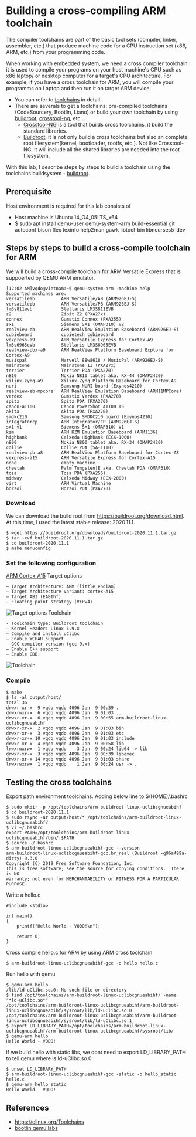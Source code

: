 # Building a cross-compiling ARM toolchain

The compiler toolchains are part of the basic tool sets (compiler, linker, assembler, etc.) that produce machine code for a CPU instruction set (x86, ARM, etc.) from your programming code.

When working with embedded system, we need a cross compiler toolchain. it is used to compile your programs on your host machine's CPU such as x86 laptop/ or desktop computer for a target's CPU architecture. For example, if you have a cross toolchain for ARM, you will compile your programms on Laptop and then run it on target ARM device.    

* You can refer to [toolchains](https://elinux.org/Toolchains) in detail.
* There are severals to get a toolchains: pre-compiled toolchains (CodeSourcery, Bootlin, Liano)  or build your own toolchain by using [buildroot](https://buildroot.org/), [crosstool-ng](https://crosstool-ng.github.io/docs/introduction/), etc... 
    * [Crosstool-NG](https://crosstool-ng.github.io/docs/introduction/) is a tool that builds cross toolchains, it build the standard libraries.
    * [Buildroot](https://buildroot.org/), it is not only build a cross toolchains but also an complete root filesystem(kernel, bootloader, rootfs, etc.). Not like Crosstool-NG, it will include all the shared libraries are needed into the root filesystem.

With this lab, I describe steps by steps to build a toolchain using the toolchains buildsystem - [buildroot](https://buildroot.org/).

## Prerequisite

Host environment is required for this lab consists of
* Host machine is Ubuntu 14_O4_05LTS_x64
* $ sudo apt install qemu-user qemu-system-arm build-essential git autoconf bison flex texinfo help2man gawk libtool-bin libncurses5-dev

## Steps by steps to build a cross-compile toolchain for ARM 

We will build a cross-compile toolchain for ARM Versatile Express that is suppoerted by QEMU ARM emulator.
```
[12:02 AM]vqdo@vietnam:~$ qemu-system-arm -machine help
Supported machines are:
versatileab          ARM Versatile/AB (ARM926EJ-S)
versatilepb          ARM Versatile/PB (ARM926EJ-S)
lm3s811evb           Stellaris LM3S811EVB
z2                   Zipit Z2 (PXA27x)
connex               Gumstix Connex (PXA255)
sx1                  Siemens SX1 (OMAP310) V2
realview-eb          ARM RealView Emulation Baseboard (ARM926EJ-S)
cubieboard           cubietech cubieboard
vexpress-a9          ARM Versatile Express for Cortex-A9
lm3s6965evb          Stellaris LM3S6965EVB
realview-pbx-a9      ARM RealView Platform Baseboard Explore for Cortex-A9
musicpal             Marvell 88w8618 / MusicPal (ARM926EJ-S)
mainstone            Mainstone II (PXA27x)
terrier              Terrier PDA (PXA270)
n810                 Nokia N810 tablet aka. RX-44 (OMAP2420)
xilinx-zynq-a9       Xilinx Zynq Platform Baseboard for Cortex-A9
nuri                 Samsung NURI board (Exynos4210)
realview-eb-mpcore   ARM RealView Emulation Baseboard (ARM11MPCore)
verdex               Gumstix Verdex (PXA270)
spitz                Spitz PDA (PXA270)
canon-a1100          Canon PowerShot A1100 IS
akita                Akita PDA (PXA270)
smdkc210             Samsung SMDKC210 board (Exynos4210)
integratorcp         ARM Integrator/CP (ARM926EJ-S)
sx1-v1               Siemens SX1 (OMAP310) V1
kzm                  ARM KZM Emulation Baseboard (ARM1136)
highbank             Calxeda Highbank (ECX-1000)
n800                 Nokia N800 tablet aka. RX-34 (OMAP2420)
collie               Collie PDA (SA-1110)
realview-pb-a8       ARM RealView Platform Baseboard for Cortex-A8
vexpress-a15         ARM Versatile Express for Cortex-A15
none                 empty machine
cheetah              Palm Tungsten|E aka. Cheetah PDA (OMAP310)
tosa                 Tosa PDA (PXA255)
midway               Calxeda Midway (ECX-2000)
virt                 ARM Virtual Machine
borzoi               Borzoi PDA (PXA270)
```

### Download
We can download the build root from https://buildroot.org/download.html. At this time, I used the latest stable release: 2020.11.1. 
```
$ wget https://buildroot.org/downloads/buildroot-2020.11.1.tar.gz
$ tar -xvf buildroot-2020.11.1.tar.gz
$ cd buildroot-2020.11.1
$ make menuconfig
```
### Set the following configuration
[ARM Cortex-A15](https://en.wikipedia.org/wiki/ARM_Cortex-A15)
Target options
```
– Target Architecture: ARM (little endian)
– Target Architecture Variant: cortex-A15
– Target ABI (EABIhf)
– Floating point strategy (VFPv4)
```
![Target options](images/lab1_toolchains_1.png)
Toolchain
```
- Toolchain type: Buildroot toolchain
– Kernel Header: Linux 5.9.x
– Compile and install uClibc
– Enable WCHAR support
– GCC compiler version (gcc 9.x)
– Enable C++ support
– Enable GDB.
```
![Toolchain](images/lab1_toolchains_2.png)

### Compile
```
$ make
$ ls -al output/host/
total 36
drwxr-xr-x  9 vqdo vqdo 4096 Jan  9 00:39 .
drwxrwxr-x  6 vqdo vqdo 4096 Jan  9 01:03 ..
drwxr-xr-x  6 vqdo vqdo 4096 Jan  9 00:55 arm-buildroot-linux-uclibcgnueabihf
drwxr-xr-x  2 vqdo vqdo 4096 Jan  9 01:03 bin
drwxr-xr-x  3 vqdo vqdo 4096 Jan  9 01:03 etc
drwxr-xr-x 10 vqdo vqdo 4096 Jan  9 01:03 include
drwxr-xr-x  4 vqdo vqdo 4096 Jan  9 00:58 lib
lrwxrwxrwx  1 vqdo vqdo    3 Jan  9 00:24 lib64 -> lib
drwxr-xr-x  3 vqdo vqdo 4096 Jan  9 00:39 libexec
drwxr-xr-x 14 vqdo vqdo 4096 Jan  9 01:03 share
lrwxrwxrwx  1 vqdo vqdo    1 Jan  9 00:24 usr -> .
```
## Testing the cross toolchains
Export path environment toolchains. Adding below line to $(HOME)/.bashrc
```
$ sudo mkdir -p /opt/toolchains/arm-buildroot-linux-uclibcgnueabihf
$ cd buildroot-2020.11.1
$ sudo rsync -ar output/host/* /opt/toolchains/arm-buildroot-linux-uclibcgnueabihf/
$ vi ~/.bashrc
export PATH=/opt/toolchains/arm-buildroot-linux-uclibcgnueabihf/bin/:$PATH
$ source ~/.bashrc
$ arm-buildroot-linux-uclibcgnueabihf-gcc --version
arm-buildroot-linux-uclibcgnueabihf-gcc.br_real (Buildroot -g96a499a-dirty) 9.3.0
Copyright (C) 2019 Free Software Foundation, Inc.
This is free software; see the source for copying conditions.  There is NO
warranty; not even for MERCHANTABILITY or FITNESS FOR A PARTICULAR PURPOSE.
```
Write a hello.c
```
#include <stdio>

int main()
{
    printf("Hello World - VQDO!\n");

    return 0;
}
```
Cross compile hello.c for ARM by using ARM cross toolchain
```
$ arm-buildroot-linux-uclibcgnueabihf-gcc -o hello hello.c
```
Run hello with qemu
```
$ qemu-arm hello
/lib/ld-uClibc.so.0: No such file or directory
$ find /opt/toolchains/arm-buildroot-linux-uclibcgnueabihf/ -name "*ld-uClibc.so*"
/opt/toolchains/arm-buildroot-linux-uclibcgnueabihf/arm-buildroot-linux-uclibcgnueabihf/sysroot/lib/ld-uClibc.so.0
/opt/toolchains/arm-buildroot-linux-uclibcgnueabihf/arm-buildroot-linux-uclibcgnueabihf/sysroot/lib/ld-uClibc.so.1
$ export LD_LIBRARY_PATH=/opt/toolchains/arm-buildroot-linux-uclibcgnueabihf/arm-buildroot-linux-uclibcgnueabihf/sysroot/lib/
$ qemu-arm hello
Hello World - VQDO!
```
if we build hello with static libs, we dont need to export LD_LIBRARY_PATH to tell qemu where is ld-uClibc.so.0
```
$ unset LD_LIBRARY_PATH
$ arm-buildroot-linux-uclibcgnueabihf-gcc -static -o hello_static hello.c
$ qemu-arm hello_static 
Hello World - VQDO!
```

## References
* https://elinux.org/Toolchains
* [bootlin qemu labs](https://bootlin.com/doc/training/embedded-linux-qemu/embedded-linux-qemu-labs.pdf)